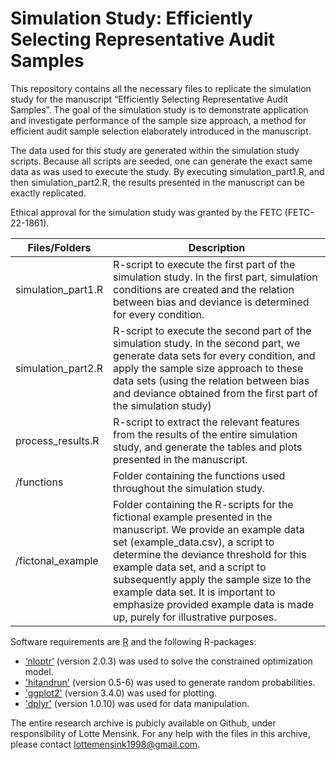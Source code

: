 # Simulation Study: Efficiently Selecting Representative Audit Samples
This repository contains all the necessary files to replicate the simulation study for the manuscript “Efficiently Selecting Representative Audit Samples”. The goal of the simulation study is to demonstrate application and investigate performance of the sample size approach, a method for efficient audit sample selection elaborately introduced in the manuscript.

The data used for this study are generated within the simulation study scripts. Because all scripts are seeded, one can generate the exact same data as was used to execute the study. By executing simulation_part1.R, and then simulation_part2.R, the results presented in the manuscript can be exactly replicated. 

Ethical approval for the simulation study was granted by the FETC (FETC-22-1861). 

|Files/Folders|	Description|
|-------------|------------|
|simulation_part1.R|	R-script to execute the first part of the simulation study. In the first part, simulation conditions are created and the relation between bias and deviance is determined for every condition.|
|simulation_part2.R|	R-script to execute the second part of the simulation study. In the second part, we generate data sets for every condition, and apply the sample size approach to these data sets (using the relation between bias and deviance obtained from the first part of the simulation study)  |
|process_results.R| R-script to extract the relevant features from the results of the entire simulation study, and generate the tables and plots presented in the manuscript. |
|/functions|	Folder containing the functions used throughout the simulation study. |
|/fictonal_example|	Folder containing the R-scripts for the fictional example presented in the manuscript. We provide an example data set (example_data.csv), a script to determine the deviance threshold for this example data set, and a script to subsequently apply the sample size to the example data set. It is important to emphasize provided example data is made up, purely for illustrative purposes. |

Software requirements are [R](http://www.r-project.org}) and the following R-packages:
- [‘nloptr’](https://cran.r-project.org/web/packages/nloptr/index.html) (version 2.0.3) was used to solve the constrained optimization model.
- ['hitandrun'](https://cran.r-project.org/web/packages/hitandrun/index.html) (version 0.5-6) was used to generate random probabilities.
- ['ggplot2'](https://cran.r-project.org/web/packages/ggplot2/index.html) (version 3.4.0) was used for plotting.
- ['dplyr'](https://cran.r-project.org/web/packages/dplyr/index.html) (version 1.0.10) was used for data manipulation. 

The entire research archive is pubicly available on Github, under responsibility of Lotte Mensink. For any help with the files in this archive, please contact lottemensink1998@gmail.com. 
